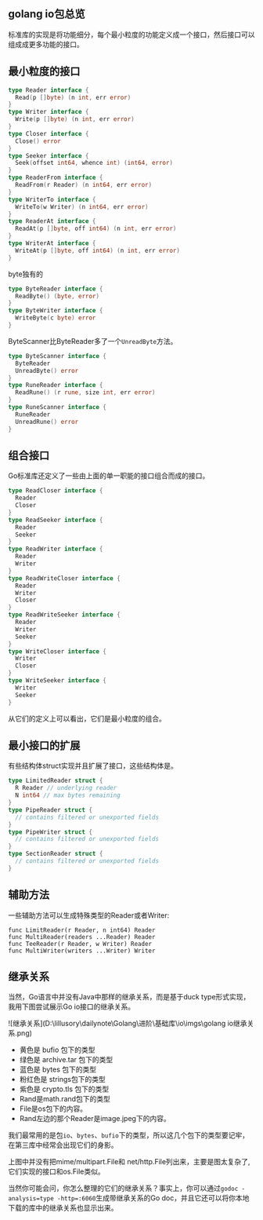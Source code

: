 ## golang io包总览

标准库的实现是将功能细分，每个最小粒度的功能定义成一个接口，然后接口可以组成成更多功能的接口。

## 最小粒度的接口

```go
type Reader interface {
  Read(p []byte) (n int, err error)
}
type Writer interface {
  Write(p []byte) (n int, err error)
}
type Closer interface {
  Close() error
}
type Seeker interface {
  Seek(offset int64, whence int) (int64, error)
}
type ReaderFrom interface {
  ReadFrom(r Reader) (n int64, err error)
}
type WriterTo interface {
  WriteTo(w Writer) (n int64, err error)
}
type ReaderAt interface {
  ReadAt(p []byte, off int64) (n int, err error)
}
type WriterAt interface {
  WriteAt(p []byte, off int64) (n int, err error)
}
```

byte独有的

```go
type ByteReader interface {
  ReadByte() (byte, error)
}
type ByteWriter interface {
  WriteByte(c byte) error
}
```

ByteScanner比ByteReader多了一个`UnreadByte`方法。

```go
type ByteScanner interface {
  ByteReader
  UnreadByte() error
}
type RuneReader interface {
  ReadRune() (r rune, size int, err error)
}
type RuneScanner interface {
  RuneReader
  UnreadRune() error
}
```

## 组合接口

Go标准库还定义了一些由上面的单一职能的接口组合而成的接口。

```go
type ReadCloser interface {
  Reader
  Closer
}
type ReadSeeker interface {
  Reader
  Seeker
}
type ReadWriter interface {
  Reader
  Writer
}
type ReadWriteCloser interface {
  Reader
  Writer
  Closer
}
type ReadWriteSeeker interface {
  Reader
  Writer
  Seeker
}
type WriteCloser interface {
  Writer
  Closer
}
type WriteSeeker interface {
  Writer
  Seeker
}
```

从它们的定义上可以看出，它们是最小粒度的组合。

## 最小接口的扩展

有些结构体struct实现并且扩展了接口，这些结构体是。

```go
type LimitedReader struct {
  R Reader // underlying reader
  N int64 // max bytes remaining
}
type PipeReader struct {
  // contains filtered or unexported fields
}
type PipeWriter struct {
  // contains filtered or unexported fields
}
type SectionReader struct {
  // contains filtered or unexported fields
}
```

## 辅助方法

一些辅助方法可以生成特殊类型的Reader或者Writer:

```
func LimitReader(r Reader, n int64) Reader
func MultiReader(readers ...Reader) Reader
func TeeReader(r Reader, w Writer) Reader
func MultiWriter(writers ...Writer) Writer
```

## 继承关系

当然，Go语言中并没有Java中那样的继承关系，而是基于duck type形式实现，我用下图尝试展示Go io接口的继承关系。

![继承关系](D:\lillusory\dailynote\Golang\进阶\基础库\io\imgs\golang io继承关系.png)

* 黄色是 bufio 包下的类型
* 绿色是 archive.tar 包下的类型
* 蓝色是 bytes 包下的类型
* 粉红色是 strings包下的类型
* 紫色是 crypto.tls 包下的类型
* Rand是math.rand包下的类型
* File是os包下的内容。
* Rand左边的那个Reader是image.jpeg下的内容。

我们最常用的是包`io`、`bytes`、`bufio`下的类型，所以这几个包下的类型要记牢，在第三库中经常会出现它们的身影。

上图中并没有把mime/multipart.File和 net/http.File列出来，主要是图太复杂了,它们实现的接口和os.File类似。

当然你可能会问，你怎么整理的它们的继承关系？事实上，你可以通过`godoc -analysis=type -http=:6060`生成带继承关系的Go doc，并且它还可以将你本地下载的库中的继承关系也显示出来。

